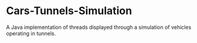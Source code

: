 # Cars-Tunnels-Simulation
A Java implementation of threads displayed through a simulation of vehicles operating in tunnels.
